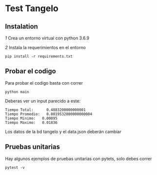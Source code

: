 # Test Tangelo #

## Instalation

_1_ Crea un entorno virtual con python 3.6.9

_2_ Instala la requerimientos en el entorno

    pip install -r requirements.txt
 
## Probar el codigo
Para probar el codigo basta con correr

    python main
    
Deberas ver un input parecido a este:

    Tiempo Total:      0.4883200000000001
    Tiempo Promedio:   0.0019532800000000004
    Tiempo Minimo:   0.00095
    Tiempo Maximo:   0.01836

Los datos de la bd tangelo y el data.json deberán cambiar

## Pruebas unitarias

Hay algunos ejemplos de pruebas unitarias con pytets, solo debes correr

    pytest -v
    


    
